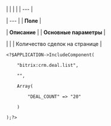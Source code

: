 |  |  |  |
| --- |

| --- |
| **Поле** |

| **Описание** |
| **Основные параметры** |

| |
| Количество сделок на странице |

```
<?$APPLICATION->IncludeComponent(

	"bitrix:crm.deal.list",

	"",

	Array(

		"DEAL_COUNT" => "20"

	)

);?>


```